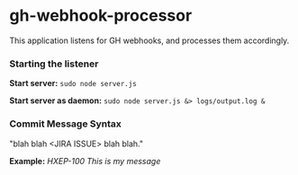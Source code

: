 gh-webhook-processor
====================

This application listens for GH webhooks, and processes them accordingly.  


### Starting the listener
**Start server:** `sudo node server.js`

**Start server as daemon:** `sudo node server.js &> logs/output.log &`


### Commit Message Syntax
"blah blah \<JIRA ISSUE\> blah blah."

**Example:**  _HXEP-100 This is my message_
